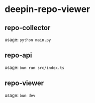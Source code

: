 # deepin-repo-viewer

## repo-collector

usage: `python main.py`

## repo-api

usage: `bun run src/index.ts`

## repo-viewer

usage: `bun dev`
